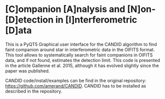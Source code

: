 # [C]ompanion [A]nalysis and [N]on-[D]etection in [I]nterferometric [D]ata

This is a PyQT5 Graphical user interface for the CANDID algorithm to find faint companion around star in interferometric data in the OIFITS format. This tool allows to systematically search for faint companions in OIFITS data, and if not found, estimates the detection limit. This code is presented in the article Gallenne et al. 2015, although it has evolved slightly since the paper was published.

CANDID code/install/examples can be find in the original repository: https://github.com/amerand/CANDID. CANDID has to be installed as described in the repository.

